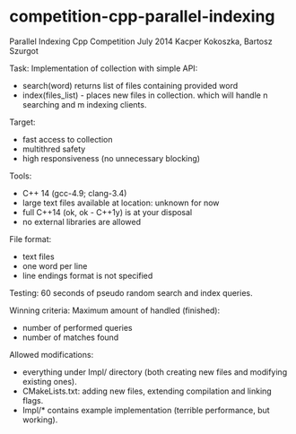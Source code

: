 competition-cpp-parallel-indexing
=================================

Parallel Indexing Cpp Competition
July 2014
Kacper Kokoszka, Bartosz Szurgot

Task:
Implementation of collection with simple API:
- search(word) returns list of files containing provided word
- index(files_list) - places new files in collection.
which will handle n searching and m indexing clients.

Target:
- fast access to collection
- multithred safety
- high responsiveness (no unnecessary blocking)

Tools:
- C++ 14 (gcc-4.9; clang-3.4)
- large text files available at location: unknown for now
- full C++14 (ok, ok - C++1y) is at your disposal
- no external libraries are allowed

File format:
- text files
- one word per line
- line endings format is not specified

Testing:
60 seconds of pseudo random search and index queries.

Winning criteria:
Maximum amount of handled (finished):
- number of performed queries
- number of matches found

Allowed modifications:
- everything under Impl/ directory (both creating new files and modifying existing ones).
- CMakeLists.txt: adding new files, extending compilation and linking flags.
- Impl/* contains example implementation (terrible performance, but working).
